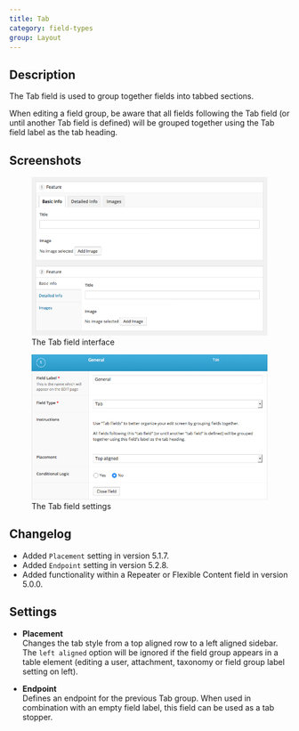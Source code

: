 ```yaml
---
title: Tab
category: field-types
group: Layout
---
```


## Description
The Tab field is used to group together fields into tabbed sections.

When editing a field group, be aware that all fields following the Tab field (or until another Tab field is defined) will be grouped together using the Tab field label as the tab heading.

## Screenshots
<div class="gallery">
	<figure>
		<a href="https://raw.githubusercontent.com/AdvancedCustomFields/docs/master/assets/acf-tab-field-interface.png">
			<img src="https://raw.githubusercontent.com/AdvancedCustomFields/docs/master/assets/acf-tab-field-interface.png" alt="Custom fields grouped together by Tabs: Basic Info, Detailed Info, and Images" />
		</a>
		<figcaption>The Tab field interface</figcaption>
	</figure>
	<figure>
		<a href="https://raw.githubusercontent.com/AdvancedCustomFields/docs/master/assets/acf-tab-field-settings.jpg">
			<img src="https://raw.githubusercontent.com/AdvancedCustomFields/docs/master/assets/acf-tab-field-settings.jpg" alt="List of settings shown when creating a Tab field" />
		</a>
		<figcaption>The Tab field settings</figcaption>
	</figure>
</div>

## Changelog
- Added `Placement` setting in version 5.1.7.
- Added `Endpoint` setting in version 5.2.8.
- Added functionality within a Repeater or Flexible Content field in version 5.0.0.

## Settings
- **Placement**  
  Changes the tab style from a top aligned row to a left aligned sidebar. The `left aligned` option will be ignored if the field group appears in a table element (editing a user, attachment, taxonomy or field group label setting on left).
  
- **Endpoint**  
  Defines an endpoint for the previous Tab group. When used in combination with an empty field label, this field can be used as a tab stopper.
